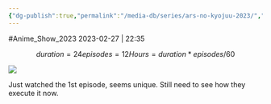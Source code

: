 ```yaml
---
{"dg-publish":true,"permalink":"/media-db/series/ars-no-kyojuu-2023/","title":"Ars no Kyojuu","tags":["mediaDB/tv/series"]}
---
```


#Anime_Show_2023 
2023-02-27 | 22:35
```math
duration = 24
episodes = 12
Hours = duration * episodes / 60
```
<img src="https://cdn.myanimelist.net/images/anime/1588/132161.jpg">

Just watched the 1st episode, seems unique. Still need to see how they execute it now.